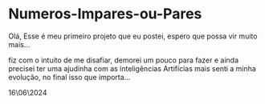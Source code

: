 # Numeros-Impares-ou-Pares

Olá, Esse é meu primeiro projeto que eu postei, espero que possa vir muito mais...

fiz com o intuito de me disafiar, demorei um pouco para fazer e ainda precisei ter uma ajudinha com as inteligências Artifícias mais senti a minha evolução, no final isso que importa...

16\06\2024
